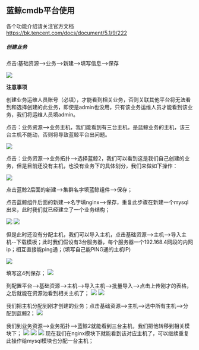 ## 蓝鲸cmdb平台使用
各个功能介绍请关注官方文档 https://bk.tencent.com/docs/document/5.1/9/222

##### 创建业务

点击:基础资源-->业务-->新建-->填写信息-->保存

![](assets/markdown-img-paste-20200427195540732.png)

 **注意事项**

创建业务运维人员账号（必填），才能看到相关业务，否则关联其他平台将无法看到和选择创建的此业务，即使是admin也没用，只有该业务运维人员才能看到该业务，我们将运维人员填admin。

点击：业务资源-->业务主机，我们能看到有三台主机，是蓝鲸业务的主机，该三台主机不能动，否则将导致蓝鲸平台出问题。

![](assets/markdown-img-paste-20200427192626492.png)

点击：业务资源-->业务拓扑-->选择蓝鲸2，我们可以看到这是我们自己创建的业务，但是目前还没有主机，也没有业务下的具体划分，我们来做如下操作：

![](assets/markdown-img-paste-20200427193043134.png)

点击蓝鲸2后面的新建-->集群名字填蓝鲸组件-->保存；

点击蓝鲸组件后面的新建-->名字填nginx-->保存，重复此步骤在新建一个mysql出来，此时我们就已经建立了一个业务结构；

![](assets/markdown-img-paste-20200427195841376.png)
![](assets/markdown-img-paste-20200427195919484.png)

但是此时还没有分配主机，我们可以导入主机，点击基础资源-->主机-->导入主机--下载模板；此时我们假设有3台服务器，每个服务器一个192.168.4网段的内网ip；相互直接能ping通；(填写自己能PING通的主机IP)

![](assets/markdown-img-paste-20200427201303507.png)

填写这4列保存；
![](assets/markdown-img-paste-20200511112218480.png)

到配置平台-->基础资源-->主机-->导入主机-->批量导入-->点击上传刚才的表格，之后就能在资源池看到相关主机了；
![](assets/markdown-img-paste-20200511112833404.png)
![](assets/markdown-img-paste-2020051111285360.png)

我们把主机分配到刚才创建的业务；点击基础资源-->主机-->选中所有主机-->分配到蓝鲸2；
![](assets/markdown-img-paste-20200511113221628.png)

我们到业务资源-->业务拓扑-->蓝鲸2就能看到三台主机，我们把他转移到相关模块下；
![](assets/markdown-img-paste-2020051111361915.png)
![](assets/markdown-img-paste-20200511113717612.png)
![](assets/markdown-img-paste-20200511113815556.png)
现在我们在nginx模块下就能看到该对应主机了，可以继续重复此操作给mysql模块也分配一台主机；
